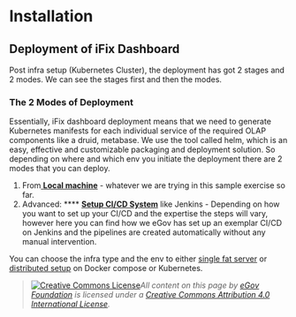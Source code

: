 # Installation

## Deployment of iFix Dashboard <a href="#deploy-mgramseva" id="deploy-mgramseva"></a>

Post infra setup (Kubernetes Cluster), the deployment has got 2 stages and 2 modes. We can see the stages first and then the modes.‌

### The 2 Modes of Deployment <a href="#the-2-modes-of-deployment" id="the-2-modes-of-deployment"></a>

Essentially,  iFix dashboard deployment means that we need to generate Kubernetes manifests for each individual service of the required OLAP components like a druid, metabase. We use the tool called helm, which is an easy, effective and customizable packaging and deployment solution. So depending on where and which env you initiate the deployment there are 2 modes that you can deploy.‌

1. From[ **Local machine**](../../../platform/installation/installation/local-setup.md) - whatever we are trying in this sample exercise so far.
2. Advanced: **** [**Setup CI/CD System**](ci-cd.md) like Jenkins - Depending on how you want to set up your CI/CD and the expertise the steps will vary, however here you can find how we eGov has set up an exemplar CI/CD on Jenkins and the pipelines are created automatically without any manual intervention.

You can choose the infra type and the env to either [single fat server](https://druid.apache.org/docs/latest/operations/single-server.html) or [distributed setup](https://druid.apache.org/docs/latest/tutorials/cluster.html) on Docker compose or Kubernetes.

> [![Creative Commons License](https://i.creativecommons.org/l/by/4.0/80x15.png)_​_](http://creativecommons.org/licenses/by/4.0/)_All content on this page by_ [_eGov Foundation_](https://egov.org.in/) _is licensed under a_ [_Creative Commons Attribution 4.0 International License_](http://creativecommons.org/licenses/by/4.0/)_._
